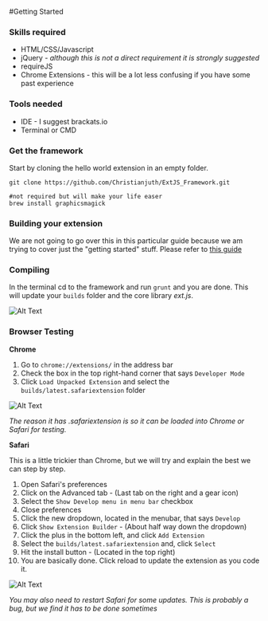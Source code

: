 #Getting Started

### Skills required
* HTML/CSS/Javascript
* jQuery - _although this is not a direct requirement it is strongly suggested_
* requireJS
* Chrome Extensions - this will be a lot less confusing if you have some past experience


### Tools needed
* IDE - I suggest brackats.io
* Terminal or CMD


### Get the framework
Start by cloning the hello world extension in an empty folder.
```shell
git clone https://github.com/Christianjuth/ExtJS_Framework.git

#not required but will make your life easer
brew install graphicsmagick
```

### Building your extension
We are not going to go over this in this particular guide because we am trying to cover just the "getting started" stuff. Please refer to [this guide](documentation/hello-world-extension)


### Compiling
In the terminal cd to the framework and run `grunt` and you are done. This will update your `builds` folder and the core library _ext.js_.

![Alt Text](http://code.ext-js.org/website/images/grunt-compile.png)


### Browser Testing
**Chrome**

1.  Go to `chrome://extensions/` in the address bar
2.  Check the box in the top right-hand corner that says `Developer Mode`
3.  Click `Load Unpacked Extension` and select the `builds/latest.safariextension` folder

![Alt Text](http://code.ext-js.org/website/images/chrome-load-extension.png)

_The reason it has .safariextension is so it can be loaded into Chrome or Safari for testing._

**Safari**

This is a little trickier than Chrome, but we will try and explain the best we can step by step.

1.  Open Safari's preferences
2.  Click on the Advanced tab - (Last tab on the right and a gear icon)
3.  Select the `Show Develop menu in menu bar` checkbox
4.  Close preferences
5.  Click the new dropdown, located in the menubar, that says `Develop`
6.  Click `Show Extension Builder` - (About half way down the dropdown)
7.  Click the plus in the bottom left, and click `Add Extension`
8.  Select the `builds/latest.safariextension` and, click `Select`
9.  Hit the install  button - (Located in the top right)
10. You are basically done. Click reload to update the extension as you code it.

![Alt Text](http://code.ext-js.org/website/images/safari-load-extension.gif)

_You may also need to restart Safari for some updates. This is probably a bug, but we find it has to be done sometimes_
